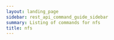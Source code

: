 ```yaml
---
layout: landing_page
sidebar: rest_api_command_guide_sidebar
summary: Listing of commands for nfs
title: nfs
---
```

